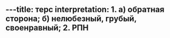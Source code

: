 ---title: терс
interpretation: 1. а) обратная сторона; б) нелюбезный, грубый, своенравный; 2. РПН
---
